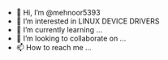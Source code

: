 - 👋 Hi, I’m @mehnoor5393
- 👀 I’m interested in LINUX DEVICE DRIVERS
- 🌱 I’m currently learning ...
- 💞️ I’m looking to collaborate on ...
- 📫 How to reach me ...

<!---
mehnoor5393/mehnoor5393 is a ✨ special ✨ repository because its `README.md` (this file) appears on your GitHub profile.
You can click the Preview link to take a look at your changes.
--->
